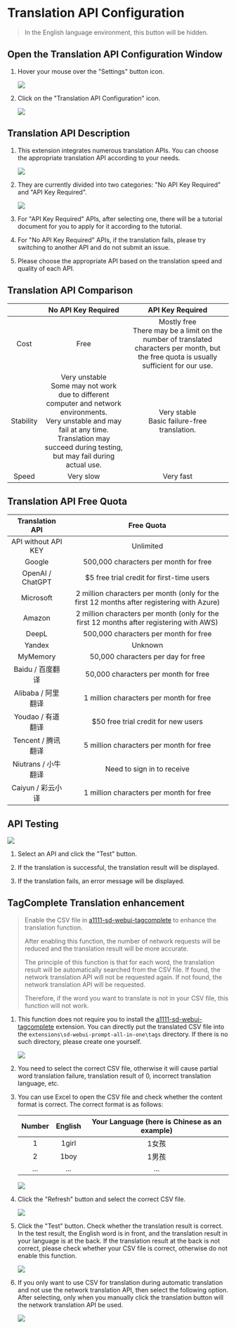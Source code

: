 # Translation API Configuration

> In the English language environment, this button will be hidden.

## Open the Translation API Configuration Window

1. Hover your mouse over the "Settings" button icon.

    ![](./assets/images/TranslationApiConfiguration/api_btn.png)

2. Click on the "Translation API Configuration" icon.

    ![](./assets/images/TranslationApiConfiguration/api.png)

## Translation API Description

1. This extension integrates numerous translation APIs. You can choose the appropriate translation API according to your needs.

    ![](./assets/images/demo.translate_setting.gif)

2. They are currently divided into two categories: "No API Key Required" and "API Key Required".

    ![](./assets/images/TranslationApiConfiguration/api_list.png)

3. For "API Key Required" APIs, after selecting one, there will be a tutorial document for you to apply for it according to the tutorial.

4. For "No API Key Required" APIs, if the translation fails, please try switching to another API and do not submit an issue.

5. Please choose the appropriate API based on the translation speed and quality of each API.

## Translation API Comparison

|  | No API Key Required | API Key Required |
| :---: | :---: | :---: |
| Cost | Free | Mostly free<br/>There may be a limit on the number of translated characters per month, but the free quota is usually sufficient for our use. |
| Stability | Very unstable<br/>Some may not work due to different computer and network environments.<br/>Very unstable and may fail at any time.<br/>Translation may succeed during testing, but may fail during actual use. | Very stable<br/>Basic failure-free translation. |
| Speed | Very slow | Very fast |

## Translation API Free Quota

| Translation API | Free Quota |
  | :---: | :---: |
| API without API KEY | Unlimited |
| Google | 500,000 characters per month for free |
| OpenAI / ChatGPT | $5 free trial credit for first-time users |
| Microsoft | 2 million characters per month (only for the first 12 months after registering with Azure) |
| Amazon | 2 million characters per month (only for the first 12 months after registering with AWS) |
| DeepL | 500,000 characters per month for free |
| Yandex | Unknown |
| MyMemory | 50,000 characters per day for free |
| Baidu / 百度翻译 | 50,000 characters per month for free |
| Alibaba / 阿里翻译 | 1 million characters per month for free |
| Youdao / 有道翻译 | $50 free trial credit for new users |
| Tencent / 腾讯翻译 | 5 million characters per month for free |
| Niutrans / 小牛翻译 | Need to sign in to receive |
| Caiyun / 彩云小译 | 1 million characters per month for free |

## API Testing

![](./assets/images/TranslationApiConfiguration/test.png)

1. Select an API and click the "Test" button.

2. If the translation is successful, the translation result will be displayed.

3. If the translation fails, an error message will be displayed.

## TagComplete Translation enhancement

> Enable the CSV file in [a1111-sd-webui-tagcomplete](https://github.com/DominikDoom/a1111-sd-webui-tagcomplete) to enhance the translation function.
>
> After enabling this function, the number of network requests will be reduced and the translation result will be more accurate.
>
> The principle of this function is that for each word, the translation result will be automatically searched from the CSV file. If found, the network translation API will not be requested again. If not found, the network translation API will be requested.
>
> Therefore, if the word you want to translate is not in your CSV file, this function will not work.

1. This function does not require you to install the [a1111-sd-webui-tagcomplete](https://github.com/DominikDoom/a1111-sd-webui-tagcomplete) extension. You can directly put the translated CSV file into the `extensions\sd-webui-prompt-all-in-one\tags` directory. If there is no such directory, please create one yourself.

    ![](./assets/images/TranslationApiConfiguration/tags_dir.png)

2. You need to select the correct CSV file, otherwise it will cause partial word translation failure, translation result of 0, incorrect translation language, etc.

3. You can use Excel to open the CSV file and check whether the content format is correct. The correct format is as follows:

    | Number | English | Your Language (here is Chinese as an example) |
    | :---: | :---: | :---: |
    | 1 | 1girl | 1女孩 |
    | 2 | 1boy | 1男孩 |
    | ... | ... | ... |

    ![](./assets/images/TranslationApiConfiguration/csv.png)

4. Click the "Refresh" button and select the correct CSV file.

    ![](./assets/images/TranslationApiConfiguration/select_csv.png)

5. Click the "Test" button. Check whether the translation result is correct. In the test result, the English word is in front, and the translation result in your language is at the back. If the translation result at the back is not correct, please check whether your CSV file is correct, otherwise do not enable this function.

    ![](./assets/images/TranslationApiConfiguration/csv_test.png)

6. If you only want to use CSV for translation during automatic translation and not use the network translation API, then select the following option. After selecting, only when you manually click the translation button will the network translation API be used.

    ![](./assets/images/TranslationApiConfiguration/csv_only.png)
